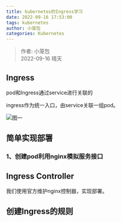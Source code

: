 ```yaml
---
title: kubernetes的Ingress学习
date: 2022-09-16 17:53:00
tags: kubernetes
author: 小笼包
categories: Kubernetes
---
```


> 作者: 小笼包  
> 2022-09-16 晴天

## Ingress

pod和Ingress通过service进行关联的

ingress作为统一入口，由service关联一组pod。

![图一](./diagram/k8s-ingress.dio)

## 简单实现部署

### 1、创建pod利用nginx模拟服务接口

## Ingress Controller

我们使用官方维护nginx控制器，实现部署。

## 创建Ingress的规则
